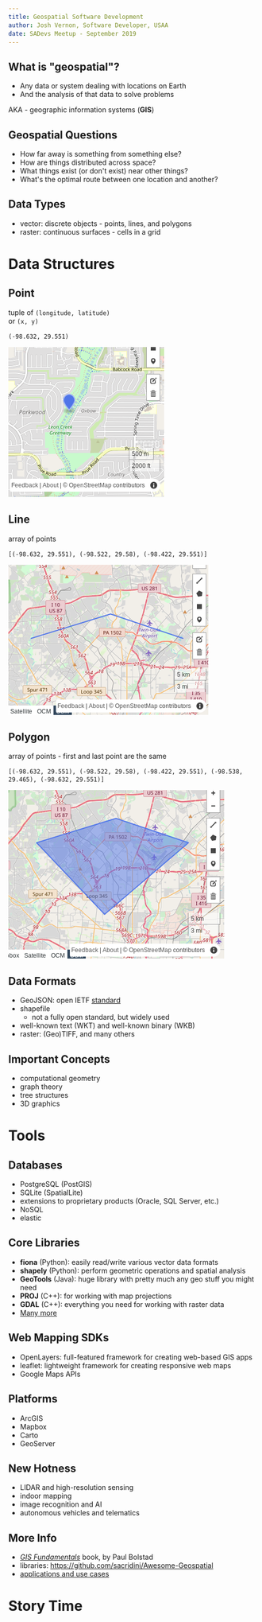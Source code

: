 ```yaml
---
title: Geospatial Software Development
author: Josh Vernon, Software Developer, USAA
date: SADevs Meetup - September 2019
---
```



## What is "geospatial"?
- Any data or system dealing with locations on Earth
- And the analysis of that data to solve problems

AKA - geographic information systems (**GIS**)


## Geospatial Questions
- How far away is something from something else?
- How are things distributed across space?
- What things exist (or don't exist) near other things?
- What's the optimal route between one location and another?


## Data Types
- vector: discrete objects - points, lines, and polygons
- raster: continuous surfaces - cells in a grid


##
<h1>Data Structures</h1>


## Point
tuple of `(longitude, latitude)`  
or `(x, y)`
  
```
(-98.632, 29.551)
```
![](images/point.png)


## Line
array of points
```
[(-98.632, 29.551), (-98.522, 29.58), (-98.422, 29.551)]
```
![](images/line.png)


## Polygon
array of points - first and last point are the same
```
[(-98.632, 29.551), (-98.522, 29.58), (-98.422, 29.551), (-98.538, 29.465), (-98.632, 29.551)]
```
![](images/polygon.png)


## Data Formats
- GeoJSON: open IETF [standard](https://tools.ietf.org/html/rfc7946)
- shapefile
  - not a fully open standard, but widely used
- well-known text (WKT) and well-known binary (WKB)
- raster: (Geo)TIFF, and many others


## Important Concepts
- computational geometry
- graph theory
- tree structures
- 3D graphics


##
<h1>Tools</h1>


## Databases
- PostgreSQL (PostGIS)
- SQLite (SpatialLite)
- extensions to proprietary products (Oracle, SQL Server, etc.)
- NoSQL
- elastic


## Core Libraries
- **fiona** (Python): easily read/write various vector data formats
- **shapely** (Python): perform geometric operations and spatial analysis
- **GeoTools** (Java): huge library with pretty much any geo stuff you might need
- **PROJ** (C++): for working with map projections
- **GDAL** (C++): everything you need for working with raster data
- [Many more](https://github.com/sacridini/Awesome-Geospatial)


## Web Mapping SDKs
- OpenLayers: full-featured framework for creating web-based GIS apps
- leaflet: lightweight framework for creating responsive web maps
- Google Maps APIs


## Platforms
- ArcGIS
- Mapbox 
- Carto
- GeoServer


## New Hotness
- LIDAR and high-resolution sensing
- indoor mapping
- image recognition and AI
- autonomous vehicles and telematics


## More Info
- [_GIS Fundamentals_](https://www.paulbolstad.net/gisbook.html) book, by Paul Bolstad
- libraries: <https://github.com/sacridini/Awesome-Geospatial>
- [applications and use cases](https://gisgeography.com/gis-applications-uses/)


##
<h1>Story Time</h1>
